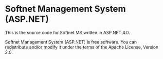 # Softnet Management System (ASP.NET)

This is the source code for Softnet MS written in ASP.NET 4.0.

Softnet Management System (ASP.NET) is free software. You can redistribute and/or modify it under the terms of the Apache License, Version 2.0.
